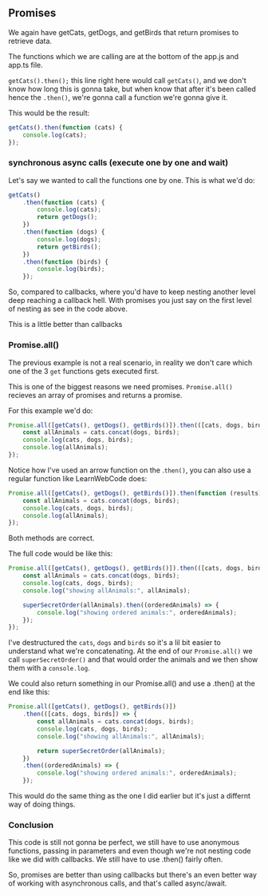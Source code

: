 ## Promises

We again have getCats, getDogs, and getBirds that return promises to retrieve data.

The functions which we are calling are at the bottom of the app.js and app.ts file.

`getCats().then();` this line right here would call `getCats()`, and we don't know how long this is gonna take, but when know that after it's been called hence the `.then()`, we're gonna call a function we're gonna give it.

This would be the result:

```js
getCats().then(function (cats) {
    console.log(cats);
});
```

### synchronous async calls (execute one by one and wait)

Let's say we wanted to call the functions one by one. This is what we'd do:

```js
getCats()
    .then(function (cats) {
        console.log(cats);
        return getDogs();
    })
    .then(function (dogs) {
        console.log(dogs);
        return getBirds();
    })
    .then(function (birds) {
        console.log(birds);
    });
```

So, compared to callbacks, where you'd have to keep nesting another level deep reaching a callback hell. With promises you just say on the first level of nesting as see in the code above.

This is a little better than callbacks

### Promise.all()

The previous example is not a real scenario, in reality we don't care which one of the 3 `get` functions gets executed first.

This is one of the biggest reasons we need promises. `Promise.all()` recieves an array of promises and returns a promise.

For this example we'd do:

```js
Promise.all([getCats(), getDogs(), getBirds()]).then(([cats, dogs, birds]) => {
    const allAnimals = cats.concat(dogs, birds);
    console.log(cats, dogs, birds);
    console.log(allAnimals);
});
```

Notice how I've used an arrow function on the .`then()`, you can also use a regular function like LearnWebCode does:

```js
Promise.all([getCats(), getDogs(), getBirds()]).then(function (results) {
    const allAnimals = cats.concat(dogs, birds);
    console.log(cats, dogs, birds);
    console.log(allAnimals);
});
```

Both methods are correct.

The full code would be like this:

```js
Promise.all([getCats(), getDogs(), getBirds()]).then(([cats, dogs, birds]) => {
    const allAnimals = cats.concat(dogs, birds);
    console.log(cats, dogs, birds);
    console.log("showing allAnimals:", allAnimals);

    superSecretOrder(allAnimals).then((orderedAnimals) => {
        console.log("showing ordered animals:", orderedAnimals);
    });
});
```

I've destructured the `cats`, `dogs` and `birds` so it's a lil bit easier to understand what we're concatenating. At the end of our `Promise.all()` we call `superSecretOrder()` and that would order the animals and we then show them with a `console.log`.

We could also return something in our Promise.all() and use a .then() at the end like this:

```js
Promise.all([getCats(), getDogs(), getBirds()])
    .then(([cats, dogs, birds]) => {
        const allAnimals = cats.concat(dogs, birds);
        console.log(cats, dogs, birds);
        console.log("showing allAnimals:", allAnimals);

        return superSecretOrder(allAnimals);
    })
    .then((orderedAnimals) => {
        console.log("showing ordered animals:", orderedAnimals);
    });
```

This would do the same thing as the one I did earlier but it's just a differnt way of doing things.

### Conclusion

This code is still not gonna be perfect, we still have to use anonymous functions, passing in parameters and even though we're not nesting code like we did with callbacks. We still have to use .then() fairly often.

So, promises are better than using callbacks but there's an even better way of working with asynchronous calls, and that's called async/await.
